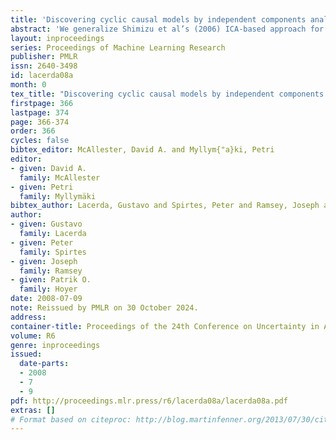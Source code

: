 ```yaml
---
title: 'Discovering cyclic causal models by independent components analysis'
abstract: 'We generalize Shimizu et al’s (2006) ICA-based approach for discovering linear non-Gaussian acyclic (LiNGAM) Structural Equation Models (SEMs) from causally sufficient, continuous-valued observational data. By relaxing the assumption that the generating SEM’s graph is acyclic, we solve the more general problem of linear non-Gaussian (LiNG) SEM discovery. LiNG discovery algorithms output the distribution equivalence class of SEMs which, in the large sample limit, represents the population distribution. We apply a LiNG discovery algorithm to simulated data. Finally, we give sufficient conditions under which only one of the SEMs in the output class is "stable".'
layout: inproceedings
series: Proceedings of Machine Learning Research
publisher: PMLR
issn: 2640-3498
id: lacerda08a
month: 0
tex_title: "Discovering cyclic causal models by independent components analysis"
firstpage: 366
lastpage: 374
page: 366-374
order: 366
cycles: false
bibtex_editor: McAllester, David A. and Myllym{"a}ki, Petri
editor:
- given: David A.
  family: McAllester
- given: Petri
  family: Myllymäki
bibtex_author: Lacerda, Gustavo and Spirtes, Peter and Ramsey, Joseph and Hoyer, Patrik O.
author:
- given: Gustavo
  family: Lacerda
- given: Peter
  family: Spirtes
- given: Joseph
  family: Ramsey
- given: Patrik O.
  family: Hoyer 
date: 2008-07-09
note: Reissued by PMLR on 30 October 2024.
address:
container-title: Proceedings of the 24th Conference on Uncertainty in Artificial Intelligence
volume: R6
genre: inproceedings
issued:
  date-parts:
  - 2008
  - 7
  - 9
pdf: http://proceedings.mlr.press/r6/lacerda08a/lacerda08a.pdf
extras: []
# Format based on citeproc: http://blog.martinfenner.org/2013/07/30/citeproc-yaml-for-bibliographies/
---
```

